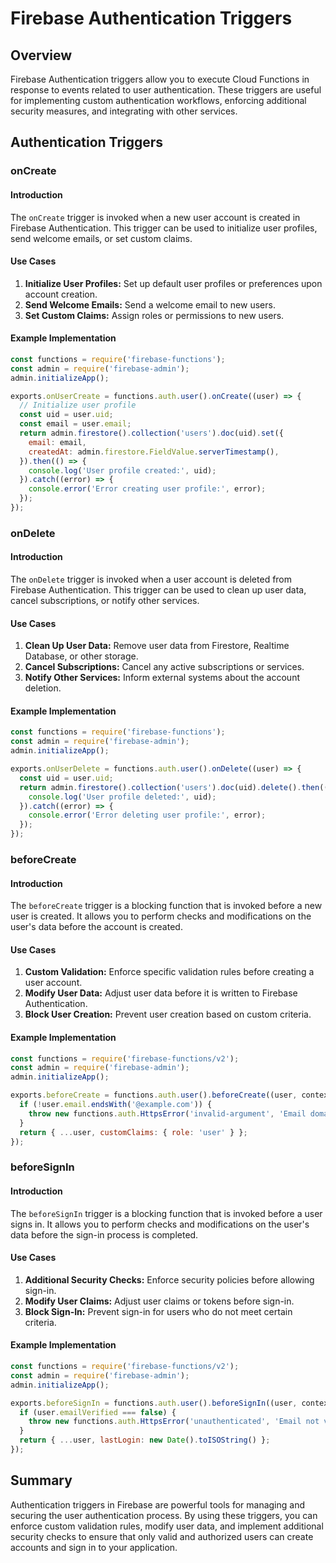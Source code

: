 # Firebase Authentication Triggers

## Overview
Firebase Authentication triggers allow you to execute Cloud Functions in response to events related to user authentication. These triggers are useful for implementing custom authentication workflows, enforcing additional security measures, and integrating with other services.

## Authentication Triggers

### onCreate

#### Introduction
The `onCreate` trigger is invoked when a new user account is created in Firebase Authentication. This trigger can be used to initialize user profiles, send welcome emails, or set custom claims.

#### Use Cases
1. **Initialize User Profiles:** Set up default user profiles or preferences upon account creation.
2. **Send Welcome Emails:** Send a welcome email to new users.
3. **Set Custom Claims:** Assign roles or permissions to new users.

#### Example Implementation
```javascript
const functions = require('firebase-functions');
const admin = require('firebase-admin');
admin.initializeApp();

exports.onUserCreate = functions.auth.user().onCreate((user) => {
  // Initialize user profile
  const uid = user.uid;
  const email = user.email;
  return admin.firestore().collection('users').doc(uid).set({
    email: email,
    createdAt: admin.firestore.FieldValue.serverTimestamp(),
  }).then(() => {
    console.log('User profile created:', uid);
  }).catch((error) => {
    console.error('Error creating user profile:', error);
  });
});
```

### onDelete

#### Introduction
The `onDelete` trigger is invoked when a user account is deleted from Firebase Authentication. This trigger can be used to clean up user data, cancel subscriptions, or notify other services.

#### Use Cases
1. **Clean Up User Data:** Remove user data from Firestore, Realtime Database, or other storage.
2. **Cancel Subscriptions:** Cancel any active subscriptions or services.
3. **Notify Other Services:** Inform external systems about the account deletion.

#### Example Implementation
```javascript
const functions = require('firebase-functions');
const admin = require('firebase-admin');
admin.initializeApp();

exports.onUserDelete = functions.auth.user().onDelete((user) => {
  const uid = user.uid;
  return admin.firestore().collection('users').doc(uid).delete().then(() => {
    console.log('User profile deleted:', uid);
  }).catch((error) => {
    console.error('Error deleting user profile:', error);
  });
});
```

### beforeCreate

#### Introduction
The `beforeCreate` trigger is a blocking function that is invoked before a new user is created. It allows you to perform checks and modifications on the user's data before the account is created.

#### Use Cases
1. **Custom Validation:** Enforce specific validation rules before creating a user account.
2. **Modify User Data:** Adjust user data before it is written to Firebase Authentication.
3. **Block User Creation:** Prevent user creation based on custom criteria.

#### Example Implementation
```javascript
const functions = require('firebase-functions/v2');
const admin = require('firebase-admin');
admin.initializeApp();

exports.beforeCreate = functions.auth.user().beforeCreate((user, context) => {
  if (!user.email.endsWith('@example.com')) {
    throw new functions.auth.HttpsError('invalid-argument', 'Email domain not allowed.');
  }
  return { ...user, customClaims: { role: 'user' } };
});
```

### beforeSignIn

#### Introduction
The `beforeSignIn` trigger is a blocking function that is invoked before a user signs in. It allows you to perform checks and modifications on the user's data before the sign-in process is completed.

#### Use Cases
1. **Additional Security Checks:** Enforce security policies before allowing sign-in.
2. **Modify User Claims:** Adjust user claims or tokens before sign-in.
3. **Block Sign-In:** Prevent sign-in for users who do not meet certain criteria.

#### Example Implementation
```javascript
const functions = require('firebase-functions/v2');
const admin = require('firebase-admin');
admin.initializeApp();

exports.beforeSignIn = functions.auth.user().beforeSignIn((user, context) => {
  if (user.emailVerified === false) {
    throw new functions.auth.HttpsError('unauthenticated', 'Email not verified.');
  }
  return { ...user, lastLogin: new Date().toISOString() };
});
```

## Summary
Authentication triggers in Firebase are powerful tools for managing and securing the user authentication process. By using these triggers, you can enforce custom validation rules, modify user data, and implement additional security checks to ensure that only valid and authorized users can create accounts and sign in to your application.
